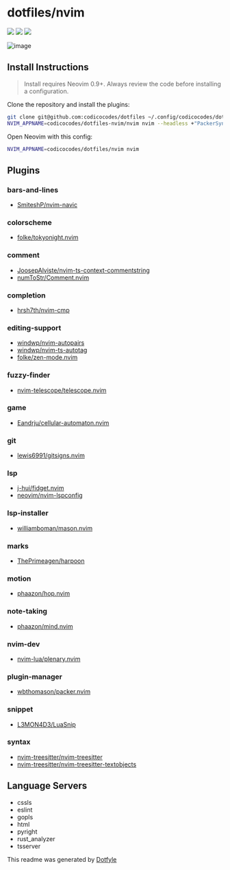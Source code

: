 # dotfiles/nvim

<a href="https://dotfyle.com/codicocodes/dotfiles-nvim"><img src="https://dotfyle.com/codicocodes/dotfiles-nvim/badges/plugins?style=for-the-badge" /></a>
<a href="https://dotfyle.com/codicocodes/dotfiles-nvim"><img src="https://dotfyle.com/codicocodes/dotfiles-nvim/badges/leaderkey?style=for-the-badge" /></a>
<a href="https://dotfyle.com/codicocodes/dotfiles-nvim"><img src="https://dotfyle.com/codicocodes/dotfiles-nvim/badges/plugin-manager?style=for-the-badge" /></a>

![image](https://github.com/codicocodes/dotfiles/assets/76068197/068241bc-237e-4d39-b5de-6690742ac8fc)



## Install Instructions

 > Install requires Neovim 0.9+. Always review the code before installing a configuration.

Clone the repository and install the plugins:

```sh
git clone git@github.com:codicocodes/dotfiles ~/.config/codicocodes/dotfiles
NVIM_APPNAME=codicocodes/dotfiles-nvim/nvim nvim --headless +"PackerSync" +qa
```

Open Neovim with this config:

```sh
NVIM_APPNAME=codicocodes/dotfiles/nvim nvim
```

## Plugins

### bars-and-lines

+ [SmiteshP/nvim-navic](https://dotfyle.com/plugins/SmiteshP/nvim-navic)
### colorscheme

+ [folke/tokyonight.nvim](https://dotfyle.com/plugins/folke/tokyonight.nvim)
### comment

+ [JoosepAlviste/nvim-ts-context-commentstring](https://dotfyle.com/plugins/JoosepAlviste/nvim-ts-context-commentstring)
+ [numToStr/Comment.nvim](https://dotfyle.com/plugins/numToStr/Comment.nvim)
### completion

+ [hrsh7th/nvim-cmp](https://dotfyle.com/plugins/hrsh7th/nvim-cmp)
### editing-support

+ [windwp/nvim-autopairs](https://dotfyle.com/plugins/windwp/nvim-autopairs)
+ [windwp/nvim-ts-autotag](https://dotfyle.com/plugins/windwp/nvim-ts-autotag)
+ [folke/zen-mode.nvim](https://dotfyle.com/plugins/folke/zen-mode.nvim)
### fuzzy-finder

+ [nvim-telescope/telescope.nvim](https://dotfyle.com/plugins/nvim-telescope/telescope.nvim)
### game

+ [Eandrju/cellular-automaton.nvim](https://dotfyle.com/plugins/Eandrju/cellular-automaton.nvim)
### git

+ [lewis6991/gitsigns.nvim](https://dotfyle.com/plugins/lewis6991/gitsigns.nvim)
### lsp

+ [j-hui/fidget.nvim](https://dotfyle.com/plugins/j-hui/fidget.nvim)
+ [neovim/nvim-lspconfig](https://dotfyle.com/plugins/neovim/nvim-lspconfig)
### lsp-installer

+ [williamboman/mason.nvim](https://dotfyle.com/plugins/williamboman/mason.nvim)
### marks

+ [ThePrimeagen/harpoon](https://dotfyle.com/plugins/ThePrimeagen/harpoon)
### motion

+ [phaazon/hop.nvim](https://dotfyle.com/plugins/phaazon/hop.nvim)
### note-taking

+ [phaazon/mind.nvim](https://dotfyle.com/plugins/phaazon/mind.nvim)
### nvim-dev

+ [nvim-lua/plenary.nvim](https://dotfyle.com/plugins/nvim-lua/plenary.nvim)
### plugin-manager

+ [wbthomason/packer.nvim](https://dotfyle.com/plugins/wbthomason/packer.nvim)
### snippet

+ [L3MON4D3/LuaSnip](https://dotfyle.com/plugins/L3MON4D3/LuaSnip)
### syntax

+ [nvim-treesitter/nvim-treesitter](https://dotfyle.com/plugins/nvim-treesitter/nvim-treesitter)
+ [nvim-treesitter/nvim-treesitter-textobjects](https://dotfyle.com/plugins/nvim-treesitter/nvim-treesitter-textobjects)
## Language Servers

+ cssls
+ eslint
+ gopls
+ html
+ pyright
+ rust_analyzer
+ tsserver


 This readme was generated by [Dotfyle](https://dotfyle.com)
